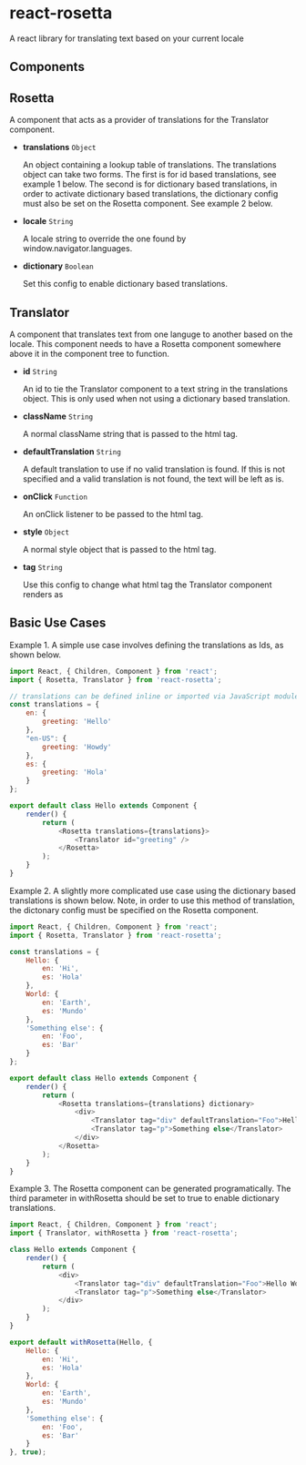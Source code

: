 # react-rosetta
A react library for translating text based on your current locale

## Components
**Rosetta**
----
  A component that acts as a provider of translations for the Translator component.

* **translations** `Object`

  An object containing a lookup table of translations.  The translations object can take two forms.  The first is for id based translations, see example 1 below.  The second is for dictionary based translations, in order to activate dictionary based translations, the dictionary config must also be set on the Rosetta component.  See example 2 below.

* **locale** `String`

  A locale string to override the one found by window.navigator.languages.

* **dictionary** `Boolean`

  Set this config to enable dictionary based translations.


**Translator**
----
  A component that translates text from one languge to another based on the locale.  This component needs to have a Rosetta component somewhere above it in the component tree to function.

* **id** `String`

  An id to tie the Translator component to a text string in the translations object.  This is only used when not using a dictionary based translation.

* **className** `String`

  A normal className string that is passed to the html tag.


* **defaultTranslation** `String`

  A default translation to use if no valid translation is found.  If this is not specified and a valid translation is not found, the text will be left as is.

* **onClick** `Function`

  An onClick listener to be passed to the html tag.

* **style** `Object`

  A normal style object that is passed to the html tag.

* **tag** `String`

  Use this config to change what html tag the Translator component renders as


**Basic Use Cases**
----

Example 1. A simple use case involves defining the translations as Ids, as shown below.
```javascript
import React, { Children, Component } from 'react';
import { Rosetta, Translator } from 'react-rosetta';

// translations can be defined inline or imported via JavaScript modules
const translations = {
    en: {
        greeting: 'Hello'
    },
    "en-US": {
        greeting: 'Howdy'
    },
    es: {
        greeting: 'Hola'
    }
};

export default class Hello extends Component {
    render() {
        return (
            <Rosetta translations={translations}>
                <Translator id="greeting" />
            </Rosetta>
        );
    }
}
```

Example 2. A slightly more complicated use case using the dictionary based translations is shown below.  Note, in order to use this method of translation, the dictonary config must be specified on the Rosetta component.
```javascript
import React, { Children, Component } from 'react';
import { Rosetta, Translator } from 'react-rosetta';

const translations = {
    Hello: {
        en: 'Hi',
        es: 'Hola'
    },
    World: {
        en: 'Earth',
        es: 'Mundo'
    },
    'Something else': {
        en: 'Foo',
        es: 'Bar'
    }
};

export default class Hello extends Component {
    render() {
        return (
            <Rosetta translations={translations} dictionary>
                <div>
                    <Translator tag="div" defaultTranslation="Foo">Hello World</Translator>
                    <Translator tag="p">Something else</Translator>
                </div>
            </Rosetta>
        );
    }
}
```

Example 3. The Rosetta component can be generated programatically.  The third parameter in withRosetta should be set to true to enable dictionary translations.
```javascript
import React, { Children, Component } from 'react';
import { Translator, withRosetta } from 'react-rosetta';

class Hello extends Component {
    render() {
        return (
            <div>
                <Translator tag="div" defaultTranslation="Foo">Hello World</Translator>
                <Translator tag="p">Something else</Translator>
            </div>
        );
    }
}

export default withRosetta(Hello, {
    Hello: {
        en: 'Hi',
        es: 'Hola'
    },
    World: {
        en: 'Earth',
        es: 'Mundo'
    },
    'Something else': {
        en: 'Foo',
        es: 'Bar'
    }
}, true);
```
